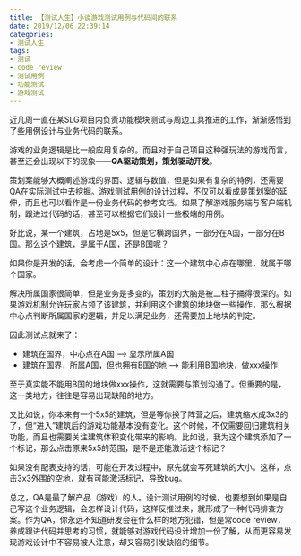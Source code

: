 ```yaml
---
title: 【测试人生】小谈游戏测试用例与代码间的联系
date: 2019/12/06 22:39:14
categories:
- 测试人生
tags:
- 测试
- code review
- 测试用例
- 功能测试
- 游戏测试
---
```


近几周一直在某SLG项目内负责功能模块测试与周边工具推进的工作，渐渐感悟到了些用例设计与业务代码的联系。

游戏的业务逻辑是比一般应用复杂的。而且对于自己项目这种强玩法的游戏而言，甚至还会出现以下的现象——**QA驱动策划，策划驱动开发**。

策划案能够大概阐述游戏的界面、逻辑与数值，但是如果有复杂的特例，还需要QA在实际测试中去挖掘。游戏测试用例的设计过程，不仅可以看成是策划案的延伸，而且也可以看作是一份业务代码的参考文档。如果了解游戏服务端与客户端机制，跟进过代码的话，甚至可以根据它们设计一些极端的用例。

好比说，某一个建筑，占地是5x5，但是它横跨国界，一部分在A国，一部分在B国。那么这个建筑，是属于A国，还是B国呢？

<!-- more -->

如果你是开发的话，会考虑一个简单的设计：这一个建筑中心点在哪里，就属于哪个国家。

解决所属国家很简单，但是业务是多变的，策划的大脑是被二柱子捅得很深的。如果游戏机制允许玩家占领了该建筑，并利用这个建筑的地块做一些操作，那么根据中心点判断所属国家的逻辑，并足以满足业务，还需要加上地块的判定。

因此测试点就来了：

- 建筑在国界，中心点在A国 ——> 显示所属A国
- 建筑在国界，所属A国，但也拥有B国的地 ——> 能利用B国地块，做xxx操作

至于真实能不能用B国的地块做xxx操作，这就需要与策划沟通了。但重要的是，这一类地方，往往是容易出现缺陷的地方。

又比如说，你本来有一个5x5的建筑，但是等你换了阵营之后，建筑缩水成3x3的了，但“进入”建筑后的游戏功能基本没有变化。这个时候，不仅需要回归建筑相关功能，而且也需要关注建筑体积变化带来的影响。比如说，我为这个建筑添加了一个标记，那么点击原来5x5的范围，是不是还能激活这个标记？

如果没有配表支持的话，可能在开发过程中，原先就会写死建筑的大小。这样，点击3x3外围的空地，就有可能激活标记，导致bug。

总之，QA是最了解产品（游戏）的人。设计测试用例的时候，也要想到如果是自己写这个业务逻辑，会怎样设计代码，这样反推过来，就形成了一种代码排查方案。作为QA，你永远不知道研发会在什么样的地方犯错，但是常code review，养成跟进代码并思考的习惯，就能够对游戏代码设计增加一份了解，从而更容易发现游戏设计中不容易被人注意，却又容易引发缺陷的细节。

